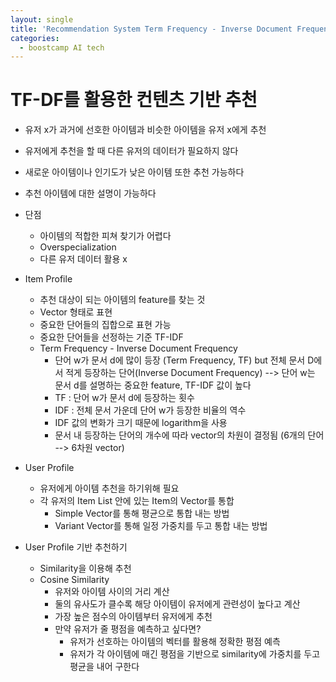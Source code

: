 ```yaml
---
layout: single
title: 'Recommendation System Term Frequency - Inverse Document Frequency'
categories:
  - boostcamp AI tech
---
```

# TF-DF를 활용한 컨텐츠 기반 추천
- 유저 x가 과거에 선호한 아이템과 비슷한 아이템을 유저 x에게 추천
- 유저에게 추천을 할 때 다른 유저의 데이터가 필요하지 않다
- 새로운 아이템이나 인기도가 낮은 아이템 또한 추천 가능하다
- 추천 아이템에 대한 설명이 가능하다
- 단점
  - 아이템의 적합한 피쳐 찾기가 어렵다
  - Overspecialization
  - 다른 유저 데이터 활용 x

- Item Profile
  - 추천 대상이 되는 아이템의 feature를 찾는 것 
  - Vector 형태로 표현
  - 중요한 단어들의 집합으로 표현 가능
  - 중요한 단어들을 선정하는 기준 TF-IDF
  - Term Frequency - Inverse Document Frequency
    - 단어 w가 문서 d에 많이 등장 (Term Frequency, TF) but 전체 문서 D에서 적게 등장하는 단어(Inverse Document Frequency) --> 단어 w는 문서 d를 설명하는 중요한 feature, TF-IDF 값이 높다
    - TF : 단어 w가 문서 d에 등장하는 횟수
    - IDF : 전체 문서 가운데 단어 w가 등장한 비율의 역수
    - IDF 값의 변화가 크기 때문에 logarithm을 사용
    - 문서 내 등장하는 단어의 개수에 따라 vector의 차원이 결정됨 (6개의 단어 --> 6차원 vector)

- User Profile
  - 유저에게 아이템 추천을 하기위해 필요
  - 각 유저의 Item List 안에 있는 Item의 Vector를 통합
    - Simple Vector를 통해 평균으로 통합 내는 방법
    - Variant Vector를 통해 일정 가중치를 두고 통합 내는 방법
- User Profile 기반 추천하기
  - Similarity을 이용해 추천
  - Cosine Similarity
    - 유저와 아이템 사이의 거리 계산
    - 둘의 유사도가 클수록 해당 아이템이 유저에게 관련성이 높다고 계산
    - 가장 높은 점수의 아이템부터 유저에게 추천
    - 만약 유저가 줄 평점을 예측하고 싶다면?
      - 유저가 선호하는 아이템의 벡터를 활용해 정확한 평점 예측
      - 유저가 각 아이템에 매긴 평점을 기반으로 similarity에 가중치를 두고 평균을 내어 구한다